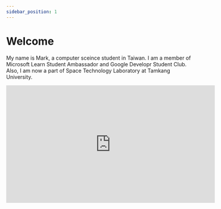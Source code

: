 ```yaml
---
sidebar_position: 1
---
```


# Welcome
My name is Mark, a computer sceince student in Taiwan. I am a member of Microsoft Learn Student Ambassador and Google Developr Student Club. Also, I am now a part of Space Technology Laboratory at Tamkang University. 

<iframe width="560" height="315" src="https://www.youtube.com/embed/kGYv60CQ6pw" title="YouTube video player" frameborder="0" allow="accelerometer; autoplay; clipboard-write; encrypted-media; gyroscope; picture-in-picture" allowfullscreen></iframe>